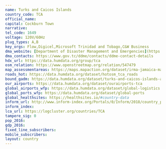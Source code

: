 ```yaml
---
name: Turks and Caicos Islands
country_code: TCA
official_name:
capital: Cockburn Town
narrative:
tel_code: 1649
voltage: 120V/60Hz
plug_types: A,B
key_orgs: Flow,Digicel,Microsoft Trinidad and Tobago,C&W Business
dma_website: [Department of Disaster Management and Emergencies](https://www.gov.tc/ddme/)
dma_contacts: https://www.gov.tc/ddme/contacts/ddme-contact-details
hdx_url: https://data.humdata.org/group/tca
osm_relation: https://www.openstreetmap.org/relation/547479
map_assessmentareas: https://maps.mapaction.org/dataset/irma-jamaica-ma060
roads_hot: https://data.humdata.org/dataset/hotosm_tca_roads
bound_gadm: https://data.humdata.org/dataset/turks-and-caicos-islands-administrative-level-0-nation-and-1-district-boundaries
our_airports: https://data.humdata.org/dataset/ourairports-tca
global_airports_wfp: https://data.humdata.org/dataset/global-logistics
global_ports_wfp: https://data.humdata.org/dataset/global-ports
global_healthsites: https://healthsites.io/#country-data
inform_url: http://www.inform-index.org/Portals/0/Inform/2018/country_profiles/TCA.pdf
inform_index:
lca_url: https://logcluster.org/countries/TCA
tampere_sig: 0
pop_2016:
gdp_2016:
fixed_line_subscribers:
mobile_subscribers:
layout: country
---
```

